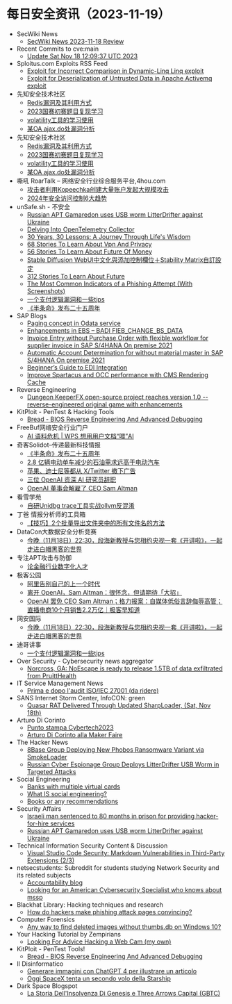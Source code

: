 # 每日安全资讯（2023-11-19）

- SecWiki News
  - [SecWiki News 2023-11-18 Review](http://www.sec-wiki.com/?2023-11-18)
- Recent Commits to cve:main
  - [Update Sat Nov 18 12:09:37 UTC 2023](https://github.com/trickest/cve/commit/43816927a75d5d963fb4f9d65ba03e47079e5a6c)
- Sploitus.com Exploits RSS Feed
  - [Exploit for Incorrect Comparison in Dynamic-Linq Linq exploit](https://sploitus.com/exploit?id=0628E3C3-44C0-5F5A-B560-49E1BFBB5A22&utm_source=rss&utm_medium=rss)
  - [Exploit for Deserialization of Untrusted Data in Apache Activemq exploit](https://sploitus.com/exploit?id=4A3A24A8-60BB-5987-9260-1D3FE5D80BA8&utm_source=rss&utm_medium=rss)
- 先知安全技术社区
  - [Redis漏洞及其利用方式](https://xz.aliyun.com/t/13071)
  - [2023国赛初赛题目复现学习](https://xz.aliyun.com/t/13070)
  - [volatility工具的学习使用](https://xz.aliyun.com/t/13067)
  - [某OA ajax.do处漏洞分析](https://xz.aliyun.com/t/13064)
- 先知安全技术社区
  - [Redis漏洞及其利用方式](https://xz.aliyun.com/t/13071)
  - [2023国赛初赛题目复现学习](https://xz.aliyun.com/t/13070)
  - [volatility工具的学习使用](https://xz.aliyun.com/t/13067)
  - [某OA ajax.do处漏洞分析](https://xz.aliyun.com/t/13064)
- 嘶吼 RoarTalk – 网络安全行业综合服务平台,4hou.com
  - [攻击者利用Kopeechka创建大量账户发起大规模攻击](https://www.4hou.com/posts/9AzP)
  - [2024年安全访问控制6大趋势](https://www.4hou.com/posts/onoN)
- unSafe.sh - 不安全
  - [Russian APT Gamaredon uses USB worm LitterDrifter against Ukraine](https://buaq.net/go-198841.html)
  - [Delving Into OpenTelemetry Collector](https://buaq.net/go-198855.html)
  - [30 Years, 30 Lessons: A Journey Through Life's Wisdom](https://buaq.net/go-198856.html)
  - [68 Stories To Learn About Vpn And Privacy](https://buaq.net/go-198857.html)
  - [56 Stories To Learn About Future Of Money](https://buaq.net/go-198858.html)
  - [Stable Diffusion WebUI中文化與添加控制欄位＋Stability Matrix自訂設定](https://buaq.net/go-198840.html)
  - [312 Stories To Learn About Future](https://buaq.net/go-198861.html)
  - [The Most Common Indicators of a Phishing Attempt (With Screenshots)](https://buaq.net/go-198864.html)
  - [一个支付逻辑漏洞和一些tips](https://buaq.net/go-198836.html)
  - [《半条命》发布二十五周年](https://buaq.net/go-198843.html)
- SAP Blogs
  - [Paging concept in Odata service](https://blogs.sap.com/2023/11/18/paging-concept-in-odata-service/)
  - [Enhancements in EBS – BADI FIEB_CHANGE_BS_DATA](https://blogs.sap.com/2023/11/18/enhancements-in-ebs-badi-fieb_change_bs_data/)
  - [Invoice Entry without Purchase Order with flexible workflow for supplier invoice in SAP S/4HANA On premise 2021](https://blogs.sap.com/2023/11/18/invoice-entry-without-purchase-order-with-flexible-workflow-for-supplier-invoice-in-sap-s-4hana-on-premise-2021/)
  - [Automatic Account Determination for without material master in SAP S/4HANA On premise 2021](https://blogs.sap.com/2023/11/18/automatic-account-determination-for-without-material-master-in-sap-s-4hana-on-premise-2021/)
  - [Beginner’s Guide to EDI Integration](https://blogs.sap.com/2023/11/18/beginners-guide-to-edi-integration/)
  - [Improve Spartacus and OCC performance with CMS Rendering Cache](https://blogs.sap.com/2023/11/18/improve-spartacus-and-occ-performance-with-cms-rendering-caching/)
- Reverse Engineering
  - [Dungeon KeeperFX open-source project reaches version 1.0 -- reverse-engineered original game with enhancements](https://www.reddit.com/r/ReverseEngineering/comments/17xxw8k/dungeon_keeperfx_opensource_project_reaches/)
- KitPloit - PenTest & Hacking Tools
  - [Bread - BIOS Reverse Engineering And Advanced Debugging](http://www.kitploit.com/2023/11/bread-bios-reverse-engineering-and.html)
- FreeBuf网络安全行业门户
  - [AI 语料危机 | WPS 想用用户文档“喂”AI](https://www.freebuf.com/news/384243.html)
- 奇客Solidot–传递最新科技情报
  - [《半条命》发布二十五周年](https://www.solidot.org/story?sid=76659)
  - [2.8 亿辆电动单车减少的石油需求远高于电动汽车](https://www.solidot.org/story?sid=76658)
  - [苹果、迪士尼等都从 X/Twitter 撤下广告](https://www.solidot.org/story?sid=76657)
  - [三位 OpenAI 资深 AI 研究员辞职](https://www.solidot.org/story?sid=76656)
  - [OpenAI 董事会解雇了 CEO Sam Altman](https://www.solidot.org/story?sid=76655)
- 看雪学苑
  - [自研Unidbg trace工具实战ollvm反混淆](https://mp.weixin.qq.com/s?__biz=MjM5NTc2MDYxMw==&mid=2458528764&idx=1&sn=763f334b243afadb238cb5bb15bfce29&chksm=b18d1b7686fa9260e4c62e93e545b248a66fcde4adb11edc20b96ef526a98e03644af5e02b8b&scene=58&subscene=0#rd)
- 丁爸 情报分析师的工具箱
  - [【技巧】2个批量导出文件夹中的所有文件名的方法](https://mp.weixin.qq.com/s?__biz=MzI2MTE0NTE3Mw==&mid=2651140630&idx=1&sn=7f6ad96a5c439034db9b27ba7f922ecc&chksm=f1af452cc6d8cc3a71ca56a021d41a4e6b9e631015486f0b6cd7fd2987c185d0cefd1023fd5a&scene=58&subscene=0#rd)
- DataCon大数据安全分析竞赛
  - [今晚（11月18日）22:30，段海新教授与您相约央视一套《开讲啦》，一起走进白帽黑客的世界](https://mp.weixin.qq.com/s?__biz=MzU5Njg1NzMyNw==&mid=2247487623&idx=1&sn=b18500d3a56ce23d439cb924b87598fb&chksm=fe5d0807c92a81110d5b8c07dccbbc2a78b11aa67e9a7e5bcca745eb1977332b7669a093ac38&scene=58&subscene=0#rd)
- 专注APT攻击与防御
  - [论金融行业数字化人才](https://micropoor.blogspot.com/2023/11/blog-post_18.html)
- 极客公园
  - [阿里告别自己的上一个时代](https://mp.weixin.qq.com/s?__biz=MTMwNDMwODQ0MQ==&mid=2653021834&idx=1&sn=f267b483fcb0325d4d7672de6f0f43f1&chksm=7e549b3c4923122a639cff2660b10a1e7ee42d65cdea6182766a5c2cb532d7c0ee4aa5e0c64d&scene=58&subscene=0#rd)
  - [离开 OpenAI，Sam Altman：很怀念，但请期待「大招」](https://mp.weixin.qq.com/s?__biz=MTMwNDMwODQ0MQ==&mid=2653021832&idx=1&sn=bb017df56e741a9711245d068a123217&chksm=7e549b3e4923122830a61c37db0fa6d2a8d2ef397f5650d33c7514ad2dc7e4c6972ffd1a1bb6&scene=58&subscene=0#rd)
  - [OpenAI 罢免 CEO Sam Altman；格力报案：自媒体低俗言辞侮辱高管；直播电商10个月销售2.2万亿｜极客早知道](https://mp.weixin.qq.com/s?__biz=MTMwNDMwODQ0MQ==&mid=2653021832&idx=2&sn=274a0858390b7624ee82ae309565bc1d&chksm=7e549b3e4923122879abed6568a33597afd31961c328ac6fb0d74a787553a3970364937790e3&scene=58&subscene=0#rd)
- 网安国际
  - [今晚（11月18日）22:30，段海新教授与您相约央视一套《开讲啦》，一起走进白帽黑客的世界](https://mp.weixin.qq.com/s?__biz=MzA4ODYzMjU0NQ==&mid=2652314319&idx=1&sn=d3f31756a427a01732b00e6769fbe142&chksm=8bc48741bcb30e57900c2780c23097e31ca713bd7268fde908b882f9230e8812fd1bb42100e6&scene=58&subscene=0#rd)
- 迪哥讲事
  - [一个支付逻辑漏洞和一些tips](https://mp.weixin.qq.com/s?__biz=MzIzMTIzNTM0MA==&mid=2247492625&idx=1&sn=ad3648d202a3af0352e1527a2f3b0449&chksm=e8a5ee72dfd26764595c57802dd2d5e1967d2f67fb24983bf86faa3a39521ba313648503db96&scene=58&subscene=0#rd)
- Over Security - Cybersecurity news aggregator
  - [Norcross, GA: NoEscape is ready to release 1.5TB of data exfiltrated from PruittHealth](https://www.suspectfile.com/norcross-ga-noescape-is-ready-to-release-1-5tb-of-data-exfiltrated-from-pruitthealth/)
- IT Service Management News
  - [Prima e dopo l'audit ISO/IEC 27001 (da ridere)](http://blog.cesaregallotti.it/2023/11/prima-e-dopo-laudit-isoiec-27001-da.html)
- SANS Internet Storm Center, InfoCON: green
  - [Quasar RAT Delivered Through Updated SharpLoader, (Sat, Nov 18th)](https://isc.sans.edu/diary/rss/30414)
- Arturo Di Corinto
  - [Punto stampa Cybertech2023](https://dicorinto.it/eventi/conferenze/punto-stampa-cybertech2023/)
  - [Arturo Di Corinto alla Maker Faire](https://dicorinto.it/eventi/conferenze/arturo-di-corinto-alla-maker-faire/)
- The Hacker News
  - [8Base Group Deploying New Phobos Ransomware Variant via SmokeLoader](https://thehackernews.com/2023/11/8base-group-deploying-new-phobos.html)
  - [Russian Cyber Espionage Group Deploys LitterDrifter USB Worm in Targeted Attacks](https://thehackernews.com/2023/11/russian-cyber-espionage-group-deploys.html)
- Social Engineering
  - [Banks with multiple virtual cards](https://www.reddit.com/r/SocialEngineering/comments/17y436m/banks_with_multiple_virtual_cards/)
  - [What IS social engineering?](https://www.reddit.com/r/SocialEngineering/comments/17y2hdp/what_is_social_engineering/)
  - [Books or any recommendations](https://www.reddit.com/r/SocialEngineering/comments/17xtvhe/books_or_any_recommendations/)
- Security Affairs
  - [Israeli man sentenced to 80 months in prison for providing hacker-for-hire services](https://securityaffairs.com/154378/cyber-crime/man-spear-phishing-sentenced.html)
  - [Russian APT Gamaredon uses USB worm LitterDrifter against Ukraine](https://securityaffairs.com/154362/apt/gamaredon-apt-litterdrifter-usb.html)
- Technical Information Security Content & Discussion
  - [Visual Studio Code Security: Markdown Vulnerabilities in Third-Party Extensions (2/3)](https://www.reddit.com/r/netsec/comments/17y7utm/visual_studio_code_security_markdown/)
- netsecstudents: Subreddit for students studying Network Security and its related subjects
  - [Accountability blog](https://www.reddit.com/r/netsecstudents/comments/17yhvsk/accountability_blog/)
  - [Looking for an American Cybersecurity Specialist who knows about mssp](https://www.reddit.com/r/netsecstudents/comments/17y14eo/looking_for_an_american_cybersecurity_specialist/)
- Blackhat Library: Hacking techniques and research
  - [How do hackers make phishing attack pages convincing?](https://www.reddit.com/r/blackhat/comments/17ybsmd/how_do_hackers_make_phishing_attack_pages/)
- Computer Forensics
  - [Any way to find deleted images without thumbs.db on Windows 10?](https://www.reddit.com/r/computerforensics/comments/17y6e71/any_way_to_find_deleted_images_without_thumbsdb/)
- Your Hacking Tutorial by Zempirians
  - [Looking For Advice Hacking a Web Cam (my own)](https://www.reddit.com/r/HowToHack/comments/17xx94p/looking_for_advice_hacking_a_web_cam_my_own/)
- KitPloit - PenTest Tools!
  - [Bread - BIOS Reverse Engineering And Advanced Debugging](http://www.kitploit.com/2023/11/bread-bios-reverse-engineering-and.html)
- Il Disinformatico
  - [Generare immagini con ChatGPT 4 per illustrare un articolo](http://attivissimo.blogspot.com/2023/11/generare-immagini-con-chatgpt-4.html)
  - [Oggi SpaceX tenta un secondo volo della Starship](http://attivissimo.blogspot.com/2023/11/oggi-spacex-tenta-un-secondo-volo-della.html)
- Dark Space Blogspot
  - [La Storia Dell'Insolvenza Di Genesis e Three Arrows Capital (GBTC)](http://darkwhite666.blogspot.com/2023/11/la-storia-dellinsolvenza-di-genesis-e.html)
